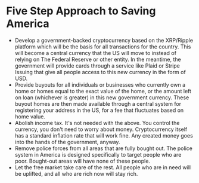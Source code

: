 # Five Step Approach to Saving America

- Develop a government-backed cryptocurrency based on the XRP/Ripple platform which will be the basis for all transactions for the country. This will become a central currency that the US will move to instead of relying on The Federal Reserve or other entity. In the meantime, the government will provide cards through a service like Plaid or Stripe Issuing that give all people access to this new currency in the form of USD.
- Provide buyouts for all individuals or businesses who currently own a home or homes equal to the exact value of the home, or the amount left on loan (whichever is greater) in this new government currency. These buyout homes are then made available through a central system for registering your address in the US, for a fee that fluctuates based on home value.
- Abolish income tax. It's not needed with the above. You control the currency, you don't need to worry about money. Cryptocurrency itself has a standard inflation rate that will work fine. Any created money goes into the hands of the government, anyway.
- Remove police forces from all areas that are fully bought out. The police system in America is designed specifically to target people who are poor. Bought-out areas will have none of these people.
- Let the free market take care of the rest. All people who are in need will be uplifted, and all who are rich now will stay rich.
